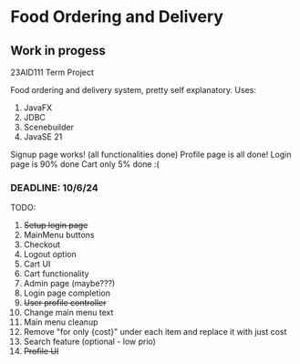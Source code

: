 # Food Ordering and Delivery 
## Work in progess 
23AID111 Term Project 

Food ordering and delivery system, pretty self explanatory. 
Uses: 
1. JavaFX
2. JDBC
3. Scenebuilder
4. JavaSE 21
   
Signup page works! (all functionalities done)
Profile page is all done! 
Login page is 90% done
Cart only 5% done :(


### DEADLINE: 10/6/24 

TODO:
1. ~~Setup login page~~
2. MainMenu buttons
3. Checkout 
4. Logout option
5. Cart UI
6. Cart functionality
7. Admin page (maybe???)
8. Login page completion
9. ~~User profile controller~~
10. Change main menu text
11. Main menu cleanup
12. Remove "for only {cost}" under each item and replace it with just cost
13. Search feature (optional - low prio)
14. ~~Profile UI~~





